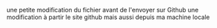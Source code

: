 une petite modification du fichier avant de l'envoyer sur Github
une modification à partir le site github
mais aussi depuis ma machine locale
